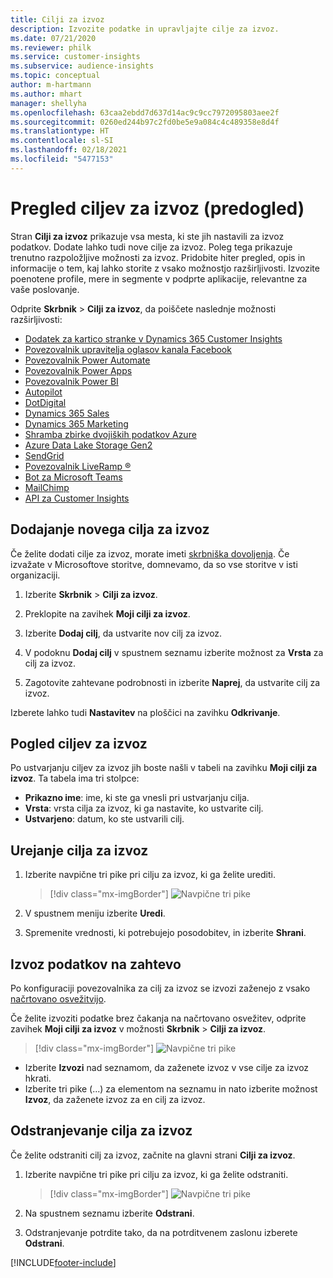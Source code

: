 ```yaml
---
title: Cilji za izvoz
description: Izvozite podatke in upravljajte cilje za izvoz.
ms.date: 07/21/2020
ms.reviewer: philk
ms.service: customer-insights
ms.subservice: audience-insights
ms.topic: conceptual
author: m-hartmann
ms.author: mhart
manager: shellyha
ms.openlocfilehash: 63caa2ebdd7d637d14ac9c9cc7972095803aee2f
ms.sourcegitcommit: 0260ed244b97c2fd0be5e9a084c4c489358e8d4f
ms.translationtype: HT
ms.contentlocale: sl-SI
ms.lasthandoff: 02/18/2021
ms.locfileid: "5477153"
---
```

# <a name="export-destinations-preview-overview"></a>Pregled ciljev za izvoz (predogled)

Stran **Cilji za izvoz** prikazuje vsa mesta, ki ste jih nastavili za izvoz podatkov. Dodate lahko tudi nove cilje za izvoz. Poleg tega prikazuje trenutno razpoložljive možnosti za izvoz. Pridobite hiter pregled, opis in informacije o tem, kaj lahko storite z vsako možnostjo razširljivosti. Izvozite poenotene profile, mere in segmente v podprte aplikacije, relevantne za vaše poslovanje.

Odprite **Skrbnik** > **Cilji za izvoz**, da poiščete naslednje možnosti razširljivosti:

- [Dodatek za kartico stranke v Dynamics 365 Customer Insights](customer-card-add-in.md)
- [Povezovalnik upravitelja oglasov kanala Facebook](export-facebook.md)
- [Povezovalnik Power Automate](export-power-automate.md)
- [Povezovalnik Power Apps](export-power-apps.md)
- [Povezovalnik Power BI](export-power-bi.md)
- [Autopilot](export-autopilot.md)
- [DotDigital](export-dotdigital.md)
- [Dynamics 365 Sales](export-dynamics365-sales.md)
- [Dynamics 365 Marketing](export-dynamics365-marketing.md)
- [Shramba zbirke dvojiških podatkov Azure](export-azure-blob-storage.md)
- [Azure Data Lake Storage Gen2](export-azure-data-lake-storage-gen2.md)
- [SendGrid](export-sendgrid.md)
- [Povezovalnik LiveRamp &reg;](export-liveramp.md)
- [Bot za Microsoft Teams](export-teams-bot.md)
- [MailChimp](export-mailchimp.md)
- [API za Customer Insights](apis.md)

## <a name="add-a-new-export-destination"></a>Dodajanje novega cilja za izvoz

Če želite dodati cilje za izvoz, morate imeti [skrbniška dovoljenja](permissions.md). Če izvažate v Microsoftove storitve, domnevamo, da so vse storitve v isti organizaciji.

1. Izberite **Skrbnik** > **Cilji za izvoz**.

1. Preklopite na zavihek **Moji cilji za izvoz**.

1. Izberite **Dodaj cilj**, da ustvarite nov cilj za izvoz.

1. V podoknu **Dodaj cilj** v spustnem seznamu izberite možnost za **Vrsta** za cilj za izvoz.

1. Zagotovite zahtevane podrobnosti in izberite **Naprej**, da ustvarite cilj za izvoz.

Izberete lahko tudi **Nastavitev** na ploščici na zavihku **Odkrivanje**.

## <a name="view-export-destinations"></a>Pogled ciljev za izvoz

Po ustvarjanju ciljev za izvoz jih boste našli v tabeli na zavihku **Moji cilji za izvoz**. Ta tabela ima tri stolpce:

- **Prikazno ime**: ime, ki ste ga vnesli pri ustvarjanju cilja.
- **Vrsta**: vrsta cilja za izvoz, ki ga nastavite, ko ustvarite cilj.
- **Ustvarjeno**: datum, ko ste ustvarili cilj.

## <a name="edit-an-export-destination"></a>Urejanje cilja za izvoz

1. Izberite navpične tri pike pri cilju za izvoz, ki ga želite urediti.

   > [!div class="mx-imgBorder"]
   > ![Navpične tri pike](media/export-destinations-page-ellipsis.png "Navpične tri pike")

1. V spustnem meniju izberite **Uredi**.

1. Spremenite vrednosti, ki potrebujejo posodobitev, in izberite **Shrani**.

## <a name="export-data-on-demand"></a>Izvoz podatkov na zahtevo

Po konfiguraciji povezovalnika za cilj za izvoz se izvozi zaženejo z vsako [načrtovano osvežitvijo](system.md#schedule-tab).

Če želite izvoziti podatke brez čakanja na načrtovano osvežitev, odprite zavihek **Moji cilji za izvoz** v možnosti **Skrbnik** > **Cilji za izvoz**.

> [!div class="mx-imgBorder"]
> ![Navpične tri pike](media/export-destinations-page-ellipsis.png "Navpične tri pike")

- Izberite **Izvozi** nad seznamom, da zaženete izvoz v vse cilje za izvoz hkrati.
- Izberite tri pike (...) za elementom na seznamu in nato izberite možnost **Izvoz**, da zaženete izvoz za en cilj za izvoz.

## <a name="remove-an-export-destination"></a>Odstranjevanje cilja za izvoz

Če želite odstraniti cilj za izvoz, začnite na glavni strani **Cilji za izvoz**.

1. Izberite navpične tri pike pri cilju za izvoz, ki ga želite odstraniti.

   > [!div class="mx-imgBorder"]
   > ![Navpične tri pike](media/export-destinations-page-ellipsis.png "Navpične tri pike")

2. Na spustnem seznamu izberite **Odstrani**.

3. Odstranjevanje potrdite tako, da na potrditvenem zaslonu izberete **Odstrani**.


[!INCLUDE[footer-include](../includes/footer-banner.md)]